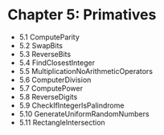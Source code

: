 # Chapter 5: Primatives

* 5.1 ComputeParity
* 5.2 SwapBits
* 5.3 ReverseBits
* 5.4 FindClosestInteger
* 5.5 MultiplicationNoArithmeticOperators
* 5.6 ComputerDivision
* 5.7 ComputePower
* 5.8 ReverseDigits
* 5.9 CheckIfIntegerIsPalindrome
* 5.10 GenerateUniformRandomNumbers
* 5.11 RectangleIntersection